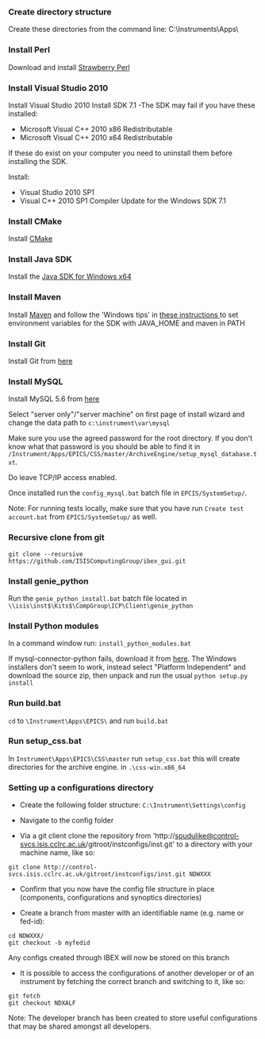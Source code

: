 ### Create directory structure
Create these directories from the command line: C:\Instruments\Apps\

### Install Perl
Download and install [Strawberry Perl](http://strawberryperl.com/)

### Install Visual Studio 2010
Install Visual Studio 2010 
Install SDK 7.1 
-The SDK may fail if you have these installed: 
* Microsoft Visual C++ 2010 x86 Redistributable
* Microsoft Visual C++ 2010 x64 Redistributable

If these do exist on your computer you need to uninstall them before installing the SDK.

Install: 
* Visual Studio 2010 SP1
* Visual C++ 2010 SP1 Compiler Update for the Windows SDK 7.1

### Install CMake
Install [CMake](https://cmake.org/download/) 

### Install Java SDK
Install the [Java SDK for Windows x64](http://www.oracle.com/technetwork/java/javase/downloads/jdk8-downloads-2133151.html)

### Install Maven 
Install [Maven](https://maven.apache.org/download.cgi) and follow the 'Windows tips' in [these instructions ](https://maven.apache.org/install.html) to set environment variables for the SDK with JAVA_HOME and maven in PATH

### Install Git 
Install Git from [here](https://git-scm.com/download/win)

### Install MySQL
Install MySQL 5.6 from [here](https://dev.mysql.com/downloads/windows/installer/5.6.html)

Select "server only"/"server machine" on first page of install wizard and change the data path to `c:\instrument\var\mysql` 

Make sure you use the agreed password for the root directory. If you don't know what that password is you should be able to find it in `/Instrument/Apps/EPICS/CSS/master/ArchiveEngine/setup_mysql_database.txt`.

Do leave TCP/IP access enabled.

Once installed run the `config_mysql.bat` batch file in `EPCIS/SystemSetup/`.

Note: For running tests locally, make sure that you have run `Create test account.bat` from `EPICS/SystemSetup/` as well.

### Recursive clone from git
`git clone --recursive https://github.com/ISISComputingGroup/ibex_gui.git`

### Install genie_python

Run the `genie_python_install.bat` batch file located in `\\isis\inst$\Kits$\CompGroup\ICP\Client\genie_python`

### Install Python modules

In a command window run:
`install_python_modules.bat`

If mysql-connector-python fails, download it from ​[here](http://dev.mysql.com/downloads/connector/python/). The Windows installers don't seem to work, instead select "Platform Independent" and download the source zip, then unpack and run the usual `python setup.py install`

### Run build.bat
`cd` to `\Instrument\Apps\EPICS\` and run `build.bat`

### Run setup_css.bat
In `Instrument\Apps\EPICS\CSS\master` run `setup_css.bat`
this will create directories for the archive engine. in `.\css-win.x86_64`

### Setting up a configurations directory

* Create the following folder structure: `C:\Instrument\Settings\config`

* Navigate to the config folder

* Via a git client clone the repository from 'http://spudulike@control-svcs.isis.cclrc.ac.uk/gitroot/instconfigs/inst.git' to a directory with your machine name, like so:
```
git clone http://control-svcs.isis.cclrc.ac.uk/gitroot/instconfigs/inst.git NDWXXX
```
* Confirm that you now have the config file structure in place (components, configurations and synoptics directories)

* Create a branch from master with an identifiable name (e.g. name or fed-id):
```
cd NDWXXX/
git checkout -b myfedid
```
Any configs created through IBEX will now be stored on this branch

* It is possible to access the configurations of another developer or of an instrument by fetching the correct branch and switching to it, like so:
```
git fetch
git checkout NDXALF
```
Note: The developer branch has been created to store useful configurations that may be shared amongst all developers.